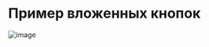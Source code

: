 # Пример вложенных кнопок

![image](https://github.com/user-attachments/assets/c000c1d6-5c44-4c27-acd2-b3f60e5e98c1)

